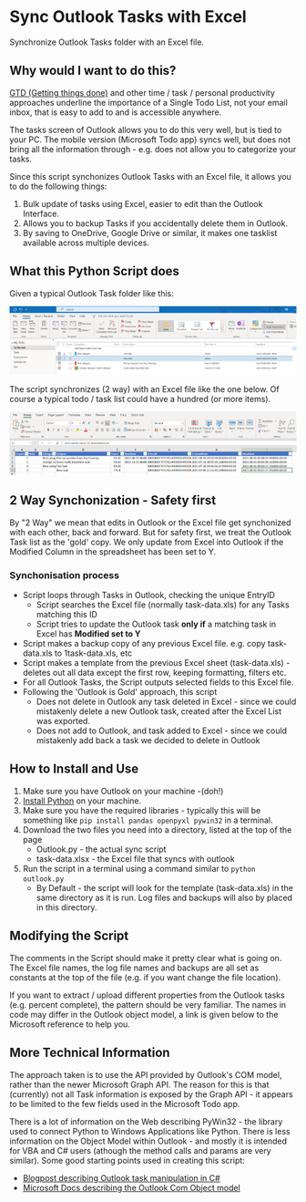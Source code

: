 # Sync Outlook Tasks with Excel

Synchronize Outlook Tasks folder with an Excel file.

## Why would I want to do this?

[GTD (Getting things done)](https://en.wikipedia.org/wiki/Getting_Things_Done) and other time / task / personal productivity approaches underline the importance of a Single Todo List, not your email inbox, that is easy to add to and is accessible anywhere.

The tasks screen of Outlook allows you to do this very well, but is tied to your PC. The mobile version (Microsoft Todo app) syncs well, but does not bring all the information through - e.g. does not allow you to categorize your tasks.

Since this script synchonizes Outlook Tasks with an Excel file, it allows you to do the following things:

1. Bulk update of tasks using Excel, easier to edit than the Outlook Interface.
1. Allows you to backup Tasks if you accidentally delete them in Outlook.
1. By saving to OneDrive, Google Drive or similar, it makes one tasklist available across multiple devices.

## What this Python Script does

Given a typical Outlook Task folder like this:

![Outlook Tasks Screenshot](images/outlook-tasks.png)

The script synchronizes (2 way) with an Excel file like the one below. Of course a typical todo / task list could have a hundred (or more items).

![Excel Tasks Screenshot](images/excel-tasks.png)

## 2 Way Synchonization - Safety first

By "2 Way" we mean that edits in Outlook or the Excel file get synchonized with each other, back and forward. But for safety first, we treat the Outlook Task list as the 'gold' copy. We only update from Excel into Outlook if the Modified Column in the spreadsheet has been set to Y.

### Synchonisation process

* Script loops through Tasks in Outlook, checking the unique EntryID
  * Script searches the Excel file (normally task-data.xls) for any Tasks matching this ID
  * Script tries to update the Outlook task __only if__ a matching task in Excel has __Modified set to Y__
* Script makes a backup copy of any previous Excel file. e.g. copy task-data.xls to 1task-data.xls, etc
* Script makes a template from the previous Excel sheet (task-data.xls) - deletes out all data except the first row, keeping  formatting, filters etc.
* For all Outlook Tasks, the Script outputs selected fields to this Excel file.
* Following the 'Outlook is Gold' approach, this script
  * Does not delete in Outlook any task deleted in Excel - since we could mistakenly delete a new Outlook task, created after the Excel List was exported.
  * Does not add to Outlook, and task added to Excel - since we could mistakenly add back a task we decided to delete in Outlook

## How to Install and Use

1. Make sure you have Outlook on your machine -(doh!)
1. [Install Python](https://www.python.org/downloads/) on your machine.
1. Make sure you have the required libraries - typically this will be something like ``pip install pandas openpyxl pywin32`` in a terminal.
1. Download the two files you need into a directory, listed at the top of the page
    * Outlook.py - the actual sync script
    * task-data.xlsx - the Excel file that syncs with outlook
1. Run the script in a terminal using a command similar to ``python outlook.py``
   * By Default - the script will look for the template (task-data.xls) in the same directory as it is run. Log files and backups will also by placed in this directory.

## Modifying the Script

The comments in the Script should make it pretty clear what is going on. The Excel file names, the log file names and backups are all set as constants at the top of the file (e.g. if you want change the file location).

If you want to extract / upload different properties from the Outlook tasks (e.g. percent complete), the pattern should be very familiar. The names in code may differ in the Outlook object model, a link is given below to the Microsoft reference to help you.

## More Technical Information

The approach taken is to use the API provided by Outlook's COM model, rather than the newer Microsoft Graph API. The reason for this is that (currently) not all Task information is exposed by the Graph API - it appears to be limited to the few fields used in the Microsoft Todo app.

There is a lot of information on the Web describing PyWin32 - the library used to connect Python to Windows Applications like Python. There is less information on the Object Model within Outlook - and mostly it is intended for VBA and C# users (athough the method calls and params are very similar). Some good starting points used in creating this script:

* [Blogpost describing Outlook task manipulation in C#](https://www.add-in-express.com/creating-addins-blog/2013/06/12/outlook-tasks-create-get-delete/)
* [Microsoft Docs describing the Outlook Com Object model](https://docs.microsoft.com/en-us/dotnet/api/microsoft.office.interop.outlook.mapifolder?view=outlook-pia)
